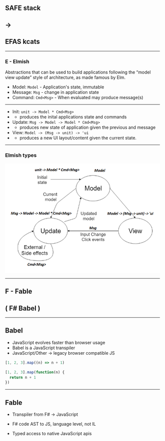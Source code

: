 
## SAFE stack 
## ->
## EFAS kcats

---

### E - Elmish

Abstractions that can be used to build applications following the “model view update” style of architecture, as made famous by Elm.

- Model: `Model` - Application's state, immutable
- Message: `Msg` - change in application state
- Command: `Cmd<Msg>` - When evaluated may produce message(s)

---

- Init: `unit -> Model * Cmd<Msg>`
- - produces the inital applications state and commands
- Update: `Msg -> Model -> Model * Cmd<Msg>`
- - produces new state of application given the previous and message
- View: `Model -> (Msg -> unit) -> 'ui `
- - produces a new UI layout/content given the current state.

---

### Elmish types

![MVU](full-stack-development/assets/img/mvuTypes.png)

---

## F - Fable

## ( F# Babel )

---

## Babel

- JavaScript evolves faster than browser usage
- Babel is a JavaScript transpiler
- JavaScript/Other -> legacy browser compatible JS

```javascript
[1, 2, 3].map((n) => n + 1)
```

```javascript
[1, 2, 3].map(function(n) {
  return n + 1
})
```

---

## Fable

- Transpiler from F# -> JavaScript

- F# code AST to JS, language level, not IL

- Typed access to native JavaScript apis

